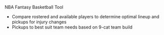 NBA Fantasy Basketball Tool

- Compare rostered and available players to determine optimal lineup and pickups for injury changes
- Pickups to best suit team needs based on 9-cat team build

